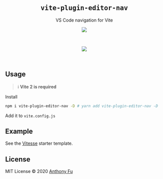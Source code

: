 <h2 align='center'><samp>vite-plugin-editor-nav</samp></h2>

<p align='center'>VS Code navigation for Vite</p>

<p align='center'>
<a href='https://www.npmjs.com/package/vite-plugin-editor-nav'>
<img src='https://img.shields.io/npm/v/vite-plugin-editor-nav?color=222&style=flat-square'>
</a>
</p>

<br>

<p align="center">
  <a href="https://cdn.jsdelivr.net/gh/antfu/static/sponsors.svg">
    <img src='https://cdn.jsdelivr.net/gh/antfu/static/sponsors.svg'/>
  </a>
</p>

<br>

## Usage

> ℹ️ **Vite 2 is required**

Install

```bash
npm i vite-plugin-editor-nav -D # yarn add vite-plugin-editor-nav -D
```

Add it to `vite.config.js`

## Example

See the [Vitesse](https://github.com/antfu/vitesse) starter template.

## License

MIT License © 2020 [Anthony Fu](https://github.com/antfu)
